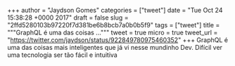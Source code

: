 
+++
author = "Jaydson Gomes"
categories = ["tweet"]
date = "Tue Oct 24 15:38:28 +0000 2017"
draft = false
slug = "2ffd5280103b97220f7d381be6b8bcb7a0b0b5f9"
tags = ["tweet"]
title = """GraphQL é uma das coisas ..."""
tweet = true
micro = true
tweet_url = "https://twitter.com/jaydson/status/922849780975460352"
+++
GraphQL é uma das coisas mais inteligentes que já vi nesse mundinho Dev. Difícil ver uma tecnologia ser tão fácil e intuitiva
